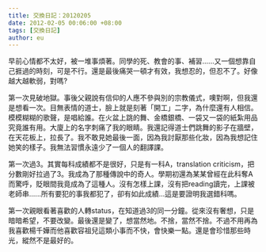 ```yaml
---
title: 交換日記：20120205
date: 2012-02-05 00:06:00 +08:00
tags: [交換日記]
author: eu
---
```


早前心情都不太好，被一堆事煩著。同學的死、教會的事、補習......又一個想靠自己捱過的時刻，可是不行。還是最後痛哭一頓才有效，我想忍的，但忍不了。好像越大越軟弱，對嗎?  
  
 第一次見破地獄。事後父親說有信仰的人應不參與別的宗教儀式，噢對啊，但我還是想看一次。目無表情的道士，臉上就是刻著「開工」二字，為什麼還有人相信。模模糊糊的歌聲，是唱給誰。在火盆上跳的舞、金橋銀橋、一袋又一袋的紙紮用品究竟誰有用。大廈上的名字刺痛了我的眼睛。我還記得道士們跳舞的影子在牆壁，在天花板上，拉長了。我不敢見她最後一面，因為我討厭那些化妝，因為我想記住她笑的樣子。我無法習慣永遠少了一個人的翻譯課。  
  
 第一次過3。其實每科成績都不是很好，只是有一科A，translation criticism，把分數剛好拉過了3。我成為了那種傳說中的奇人。學期初還為某某曾經在此科奪A而驚呼，貶眼間我竟成為了這種人。沒有怎樣上課，沒有把reading讀完，上課被老師串......所有要犯的事我都犯了，卻有如此成績...這是要證明我選錯科嗎。  
  
 第一次親眼看著喜歡的人轉status，在知道過3的同一分鐘。從來沒有奢想，只是暗暗希望，不要改變。最後還是變了，想當然地。不捨，當然不捨。不過不用再為我喜歡楊千嬅而他喜歡容祖兒這類小事而不快，會快樂一點。還是會珍惜那些時光，縱然不是最好的。
